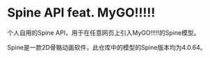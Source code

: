 # Spine API feat. MyGO!!!!!

个人自用的Spine API，用于在任意网页上引入MyGO!!!!!的Spine模型。

Spine是一款2D骨骼动画软件，此仓库中的模型的Spine版本均为4.0.64。
